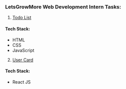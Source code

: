 ### LetsGrowMore Web Development Intern Tasks:

1. [Todo List](https://lgmvip-web-rho.vercel.app/) <br>
#### Tech Stack:
- HTML
- CSS
- JavaScript

2. [User Card]()
#### Tech Stack:
- React JS

